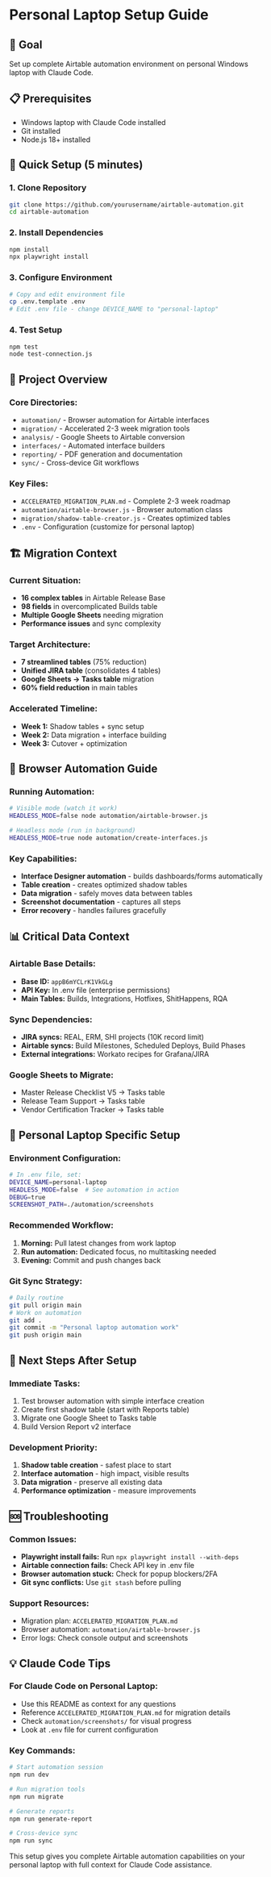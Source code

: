 # Personal Laptop Setup Guide

## 🎯 Goal
Set up complete Airtable automation environment on personal Windows laptop with Claude Code.

## 📋 Prerequisites
- Windows laptop with Claude Code installed
- Git installed
- Node.js 18+ installed

## 🚀 Quick Setup (5 minutes)

### 1. Clone Repository
```bash
git clone https://github.com/yourusername/airtable-automation.git
cd airtable-automation
```

### 2. Install Dependencies
```bash
npm install
npx playwright install
```

### 3. Configure Environment
```bash
# Copy and edit environment file
cp .env.template .env
# Edit .env file - change DEVICE_NAME to "personal-laptop"
```

### 4. Test Setup
```bash
npm test
node test-connection.js
```

## 📁 Project Overview

### **Core Directories:**
- `automation/` - Browser automation for Airtable interfaces
- `migration/` - Accelerated 2-3 week migration tools  
- `analysis/` - Google Sheets to Airtable conversion
- `interfaces/` - Automated interface builders
- `reporting/` - PDF generation and documentation
- `sync/` - Cross-device Git workflows

### **Key Files:**
- `ACCELERATED_MIGRATION_PLAN.md` - Complete 2-3 week roadmap
- `automation/airtable-browser.js` - Browser automation class
- `migration/shadow-table-creator.js` - Creates optimized tables
- `.env` - Configuration (customize for personal laptop)

## 🏗️ Migration Context

### **Current Situation:**
- **16 complex tables** in Airtable Release Base
- **98 fields** in overcomplicated Builds table
- **Multiple Google Sheets** needing migration
- **Performance issues** and sync complexity

### **Target Architecture:**
- **7 streamlined tables** (75% reduction)
- **Unified JIRA table** (consolidates 4 tables)
- **Google Sheets → Tasks table** migration
- **60% field reduction** in main tables

### **Accelerated Timeline:**
- **Week 1:** Shadow tables + sync setup
- **Week 2:** Data migration + interface building
- **Week 3:** Cutover + optimization

## 🤖 Browser Automation Guide

### **Running Automation:**
```bash
# Visible mode (watch it work)
HEADLESS_MODE=false node automation/airtable-browser.js

# Headless mode (run in background)  
HEADLESS_MODE=true node automation/create-interfaces.js
```

### **Key Capabilities:**
- **Interface Designer automation** - builds dashboards/forms automatically
- **Table creation** - creates optimized shadow tables
- **Data migration** - safely moves data between tables
- **Screenshot documentation** - captures all steps
- **Error recovery** - handles failures gracefully

## 📊 Critical Data Context

### **Airtable Base Details:**
- **Base ID:** `appB6mYCLrK1VkGLg` 
- **API Key:** In .env file (enterprise permissions)
- **Main Tables:** Builds, Integrations, Hotfixes, ShitHappens, RQA

### **Sync Dependencies:**
- **JIRA syncs:** REAL, ERM, SHI projects (10K record limit)
- **Airtable syncs:** Build Milestones, Scheduled Deploys, Build Phases
- **External integrations:** Workato recipes for Grafana/JIRA

### **Google Sheets to Migrate:**
- Master Release Checklist V5 → Tasks table
- Release Team Support → Tasks table  
- Vendor Certification Tracker → Tasks table

## 🔧 Personal Laptop Specific Setup

### **Environment Configuration:**
```bash
# In .env file, set:
DEVICE_NAME=personal-laptop
HEADLESS_MODE=false  # See automation in action
DEBUG=true
SCREENSHOT_PATH=./automation/screenshots
```

### **Recommended Workflow:**
1. **Morning:** Pull latest changes from work laptop
2. **Run automation:** Dedicated focus, no multitasking needed
3. **Evening:** Commit and push changes back

### **Git Sync Strategy:**
```bash
# Daily routine
git pull origin main
# Work on automation
git add .
git commit -m "Personal laptop automation work"
git push origin main
```

## 🎯 Next Steps After Setup

### **Immediate Tasks:**
1. Test browser automation with simple interface creation
2. Create first shadow table (start with Reports table)
3. Migrate one Google Sheet to Tasks table
4. Build Version Report v2 interface

### **Development Priority:**
1. **Shadow table creation** - safest place to start
2. **Interface automation** - high impact, visible results
3. **Data migration** - preserve all existing data
4. **Performance optimization** - measure improvements

## 🆘 Troubleshooting

### **Common Issues:**
- **Playwright install fails:** Run `npx playwright install --with-deps`
- **Airtable connection fails:** Check API key in .env file
- **Browser automation stuck:** Check for popup blockers/2FA
- **Git sync conflicts:** Use `git stash` before pulling

### **Support Resources:**
- Migration plan: `ACCELERATED_MIGRATION_PLAN.md`
- Browser automation: `automation/airtable-browser.js`
- Error logs: Check console output and screenshots

## 💡 Claude Code Tips

### **For Claude Code on Personal Laptop:**
- Use this README as context for any questions
- Reference `ACCELERATED_MIGRATION_PLAN.md` for migration details
- Check `automation/screenshots/` for visual progress
- Look at `.env` file for current configuration

### **Key Commands:**
```bash
# Start automation session
npm run dev

# Run migration tools
npm run migrate

# Generate reports
npm run generate-report

# Cross-device sync
npm run sync
```

This setup gives you complete Airtable automation capabilities on your personal laptop with full context for Claude Code assistance.